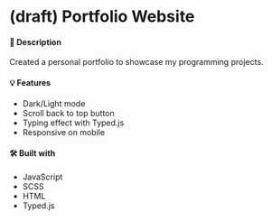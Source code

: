 # (draft) Portfolio Website
<!--
### [Live Demo](https://sultanbadri.github.io/)

![portfolio](https://user-images.githubusercontent.com/46205282/109899367-9be78e80-7c4a-11eb-80d7-ffb9737573b2.gif)
-->
#### 📝 Description
Created a personal portfolio to showcase my programming projects.

#### 💡 Features
* Dark/Light mode
* Scroll back to top button
* Typing effect with Typed.js
* Responsive on mobile


#### 🛠️ Built with 
 * JavaScript 
 * SCSS
 * HTML
 * Typed.js
